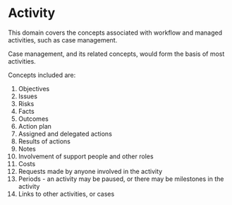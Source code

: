 # Activity

This domain covers the concepts associated with workflow and managed activities, such as case management.

Case management, and its related concepts, would form the basis of most activities.

Concepts included are:

1. Objectives
1. Issues
1. Risks
1. Facts
1. Outcomes
1. Action plan
1. Assigned and delegated actions
1. Results of actions
1. Notes
1. Involvement of support people and other roles
1. Costs
1. Requests made by anyone involved in the activity
1. Periods - an activity may be paused, or there may be milestones in the activity
1. Links to other activities, or cases


